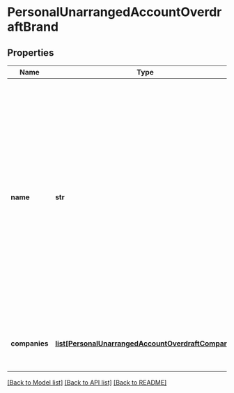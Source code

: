 # PersonalUnarrangedAccountOverdraftBrand

## Properties
Name | Type | Description | Notes
------------ | ------------- | ------------- | -------------
**name** | **str** | Nome da Marca reportada pelo participante do Open Banking. O conceito a que se refere a &#x27;marca&#x27; é em essência uma promessa da empresa em fornecer uma série específica de atributos, benefícios e serviços uniformes aos clientes. | 
**companies** | [**list[PersonalUnarrangedAccountOverdraftCompany]**](PersonalUnarrangedAccountOverdraftCompany.md) | Companies traz uma lista de todas as instituições da Marca | 

[[Back to Model list]](../README.md#documentation-for-models) [[Back to API list]](../README.md#documentation-for-api-endpoints) [[Back to README]](../README.md)

